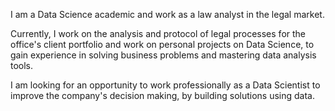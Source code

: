 I am a Data Science academic and work as a law analyst in the legal market.

Currently, I work on the analysis and protocol of legal processes for the office's client portfolio and work on personal projects on Data Science, to gain experience in solving business problems and mastering data analysis tools.

I am looking for an opportunity to work professionally as a Data Scientist to improve the company's decision making, by building solutions using data.
